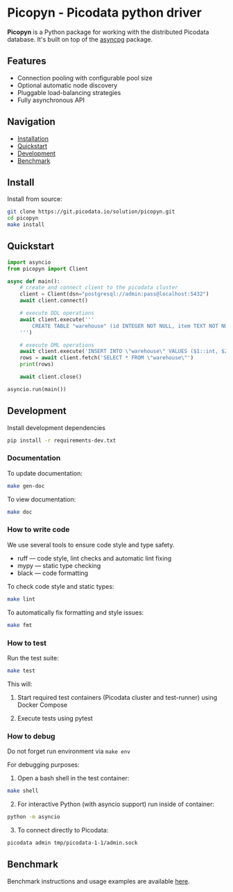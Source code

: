 # Picopyn - Picodata python driver

**Picopyn** is a Python package for working with the distributed Picodata database. It's built on top of the [asyncpg](https://github.com/MagicStack/asyncpg) package.

## Features
* Connection pooling with configurable pool size
* Optional automatic node discovery
* Pluggable load-balancing strategies
* Fully asynchronous API

## Navigation
* [Installation](#install-driver)
* [Quickstart](#simple-start)
* [Development](#dev)
* [Benchmark](#bench)

## <a name="install-driver"></a>Install

Install from source:

``` sh
git clone https://git.picodata.io/solution/picopyn.git
cd picopyn
make install
```

## <a name="simple-start"></a>Quickstart

```python
import asyncio
from picopyn import Client

async def main():
    # create and connect client to the picodata cluster
    client = Client(dsn="postgresql://admin:pass@localhost:5432")
    await client.connect()

    # execute DDL operations
    await client.execute('''
        CREATE TABLE "warehouse" (id INTEGER NOT NULL, item TEXT NOT NULL, PRIMARY KEY (id)) USING memtx DISTRIBUTED BY (id) OPTION (TIMEOUT = 3.0);
    ''')

    # execute DML operations
    await client.execute('INSERT INTO \"warehouse\" VALUES ($1::int, $2::varchar)', 1, "test")
    rows = await client.fetch('SELECT * FROM \"warehouse\"')
    print(rows)

    await client.close()

asyncio.run(main())
```

## <a name="dev"></a>Development

Install development dependencies
```bash
pip install -r requirements-dev.txt
```

### Documentation

To update documentation:
```bash
make gen-doc
```

To view documentation:
```bash
make doc
```

### How to write code

We use several tools to ensure code style and type safety.
* ruff — code style, lint checks and automatic lint fixing
* mypy — static type checking
* black — code formatting

To check code style and static types:
```bash
make lint
````

To automatically fix formatting and style issues:

```bash
make fmt
```

### How to test

Run the test suite:

```bash
make test
```

This will:

1. Start required test containers (Picodata cluster and test-runner) using Docker Compose

2. Execute tests using pytest


### How to debug

Do not forget run environment via `make env`

For debugging purposes:

1. Open a bash shell in the test container:

```bash
make shell
```

2. For interactive Python (with asyncio support) run inside of container:

```bash
python -m asyncio
```

3. To connect directly to Picodata:

```bash
picodata admin tmp/picodata-1-1/admin.sock
```
## <a name="bench"></a>Benchmark

Benchmark instructions and usage examples are available [here](benchmark/README.md).